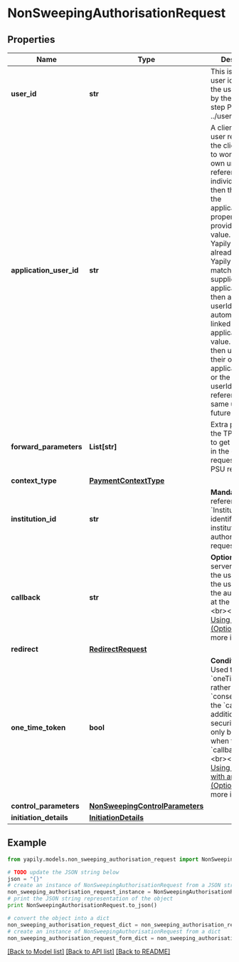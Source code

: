 # NonSweepingAuthorisationRequest


## Properties
Name | Type | Description | Notes
------------ | ------------- | ------------- | -------------
**user_id** | **str** | This is the Yapily user identifier for the user returned by the create user step POST ../users | [optional] 
**application_user_id** | **str** | A client&#39;s own user reference. If the client wants to work with their own unique references for individual PSUs then they can use the applicationUserId property to provide that value. Where Yapily does not already have a Yapily userId that matches the supplied applicationUserId, then a new Yapily userId is created automatically and linked to the applicationUserId value.  Clients can then use either their own applicationUserId or the Yapily userId to reference the same user in future calls. | [optional] 
**forward_parameters** | **List[str]** | Extra parameters the TPP may want to get forwarded in the callback request after the PSU redirect. | [optional] 
**context_type** | [**PaymentContextType**](PaymentContextType.md) |  | [optional] 
**institution_id** | **str** | __Mandatory__. The reference to the &#x60;Institution&#x60; which identifies which institution the authorisation request is sent to. | 
**callback** | **str** | __Optional__. The server to redirect the user to after the user complete the authorisation at the &#x60;Institution&#x60;. &lt;br&gt;&lt;br&gt;See [Using a callback (Optional)](https://docs.yapily.com/knowledge/callback_url/#using-a-callback-optional) for more information. | [optional] 
**redirect** | [**RedirectRequest**](RedirectRequest.md) |  | [optional] 
**one_time_token** | **bool** | __Conditional__. Used to receive a &#x60;oneTimeToken&#x60; rather than a &#x60;consentToken&#x60; at the &#x60;callback&#x60; for additional security. This can only be used when the &#x60;callback&#x60; is set. &lt;br&gt;&lt;br&gt;See [Using a callback with an OTT (Optional)](https://docs.yapily.com/knowledge/callback_url/#using-a-callback-with-an-ott-optional) for more information. | [optional] 
**control_parameters** | [**NonSweepingControlParameters**](NonSweepingControlParameters.md) |  | 
**initiation_details** | [**InitiationDetails**](InitiationDetails.md) |  | 

## Example

```python
from yapily.models.non_sweeping_authorisation_request import NonSweepingAuthorisationRequest

# TODO update the JSON string below
json = "{}"
# create an instance of NonSweepingAuthorisationRequest from a JSON string
non_sweeping_authorisation_request_instance = NonSweepingAuthorisationRequest.from_json(json)
# print the JSON string representation of the object
print NonSweepingAuthorisationRequest.to_json()

# convert the object into a dict
non_sweeping_authorisation_request_dict = non_sweeping_authorisation_request_instance.to_dict()
# create an instance of NonSweepingAuthorisationRequest from a dict
non_sweeping_authorisation_request_form_dict = non_sweeping_authorisation_request.from_dict(non_sweeping_authorisation_request_dict)
```
[[Back to Model list]](../README.md#documentation-for-models) [[Back to API list]](../README.md#documentation-for-api-endpoints) [[Back to README]](../README.md)



